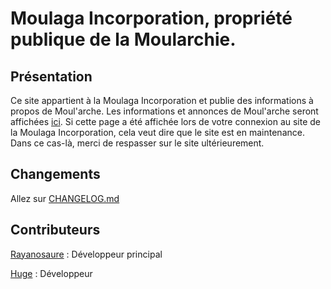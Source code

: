 # Moulaga Incorporation, propriété publique de la Moularchie.
## Présentation
Ce site appartient à la Moulaga Incorporation et publie des informations à propos de Moul'arche.
Les informations et annonces de Moul'arche seront affichées [ici](https://moulaga-inc.github.io/moulaga/). Si cette page a été affichée lors de votre connexion au site de la Moulaga Incorporation, cela veut dire que le site est en maintenance. Dans ce cas-là, merci de respasser sur le site ultérieurement.
## Changements
Allez sur [CHANGELOG.md](CHANGELOG.md)
## Contributeurs
[Rayanosaure](https://github.com/Rayanosaure) : Développeur principal

[Huge](https://github.com/huge49100) : Développeur
